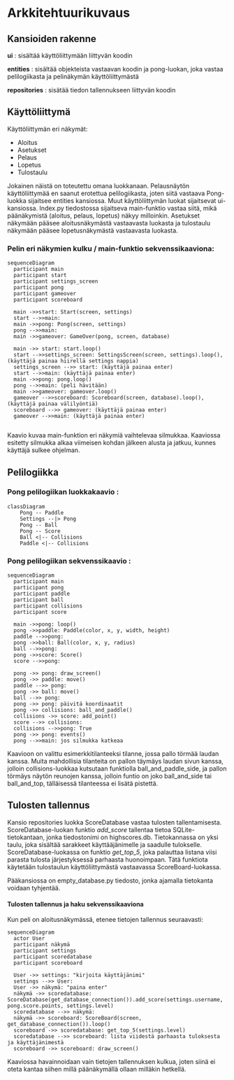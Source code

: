 # Arkkitehtuurikuvaus
## Kansioiden rakenne
**ui** : sisältää käyttöliittymään liittyvän koodin

**entities** : sisältää objekteista vastaavan koodin ja pong-luokan, joka vastaa pelilogiikasta ja pelinäkymän käyttöliittymästä

**repositories** : sisätää tiedon tallennukseen liittyvän koodin

## Käyttöliittymä
Käyttöliittymän eri näkymät:
* Aloitus
* Asetukset
* Pelaus
* Lopetus
* Tulostaulu

Jokainen näistä on toteutettu omana luokkanaan. Pelausnäytön käyttöliittymää en saanut erotettua pelilogiikasta, joten siitä vastaava Pong-luokka sijaitsee entities kansiossa. Muut käyttöliittymän luokat sijaitsevat ui-kansiossa.
Index.py tiedostossa sijaitseva main-funktio vastaa siitä, mikä päänäkymistä (aloitus, pelaus, lopetus) näkyy milloinkin. Asetukset näkymään pääsee aloitusnäkymästä vastaavasta luokasta ja tulostaulu näkymään pääsee lopetusnäkymästä vastaavasta luokasta.


### Pelin eri näkymien kulku / main-funktio sekvenssikaaviona:

```mermaid
sequenceDiagram
  participant main
  participant start
  participant settings_screen
  participant pong
  participant gameover
  participant scoreboard
  
  main ->>start: Start(screen, settings)
  start -->>main:  
  main ->>pong: Pong(screen, settings)
  pong -->>main: 
  main ->>gameover: GameOver(pong, screen, database)
  
  main ->> start: start.loop()
  start -->>settings_screen: SettingsScreen(screen, settings).loop(), (käyttäjä painaa hiirellä settings nappia)
  settings_screen -->> start: (käyttäjä painaa enter)
  start -->>main: (käyttäjä painaa enter) 
  main ->>pong: pong.loop()
  pong -->>main: (peli hävitään)
  main ->>gameover: gameover.loop()
  gameover -->>scoreboard: Scoreboard(screen, database).loop(), (käyttäjä painaa välilyöntiä)
  scoreboard -->> gameover: (käyttäjä painaa enter)
  gameover -->>main: (käyttäjä painaa enter)
  
```
Kaavio kuvaa main-funktion eri näkymiä vaihtelevaa silmukkaa. Kaaviossa esitetty silmukka alkaa viimeisen kohdan jälkeen alusta ja jatkuu, kunnes käyttäjä sulkee ohjelman.  

## Pelilogiikka
### Pong pelilogiikan luokkakaavio :

```mermaid
classDiagram
    Pong -- Paddle
    Settings --|> Pong
    Pong -- Ball
    Pong -- Score
    Ball <|-- Collisions
    Paddle <|-- Collisions
```
### Pong pelilogiikan sekvenssikaavio :
```mermaid
sequenceDiagram
  participant main
  participant pong
  participant paddle
  participant ball
  participant collisions
  participant score
 
  main ->>pong: loop() 
  pong ->>paddle: Paddle(color, x, y, width, height)
  paddle -->>pong:  
  pong ->>ball: Ball(color, x, y, radius)
  ball -->>pong: 
  pong ->>score: Score()
  score -->>pong: 
  
  pong ->> pong: draw_screen()
  pong ->> paddle: move()
  paddle -->> pong:  
  pong ->> ball: move()
  ball -->> pong:  
  pong ->> pong: päivitä koordinaatit
  pong ->> collisions: ball_and_paddle()
  collisions ->> score: add_point()
  score -->> collisions:  
  collisions -->>pong: True
  pong ->> pong: events()
  pong -->>main: jos silmukka katkeaa  
```
Kaavioon on valittu esimerkkitilanteeksi tilanne, jossa pallo törmää laudan kanssa. Muita mahdollisia tilanteita on pallon täymäys laudan sivun kanssa, jolloin collisions-luokkaa kutsutaan funktiolla ball_and_paddle_side, ja pallon törmäys näytön reunojen kanssa, jolloin funtio on joko ball_and_side tai ball_and_top, tälläisessä tilanteessa ei lisätä pistettä.


## Tulosten tallennus
Kansio repositories luokka ScoreDatabase vastaa tulosten tallentamisesta. ScoreDatabase-luokan funktio *add_score* tallentaa tietoa SQLite-tietokantaan, jonka tiedostonimi on highscores.db.
Tietokannassa on yksi taulu, joka sisältää sarakkeet käyttääjänimelle ja saadulle tulokselle.
ScoreDatabase-luokassa on funktio *get_top_5*, joka palauttaa listana viisi parasta tulosta järjestyksessä parhaasta huonoimpaan. Tätä funktiota käytetään tulostaulun käyttöliittymästä vastaavassa ScoreBoard-luokassa.

Pääkansiossa on empty_database.py tiedosto, jonka ajamalla tietokanta voidaan tyhjentää.

#### Tulosten tallennus ja haku sekvenssikaaviona
Kun peli on aloitusnäkymässä, etenee tietojen tallennus seuraavasti:
```mermaid
sequenceDiagram
  actor User
  participant näkymä
  participant settings
  participant scoredatabase
  participant scoreboard
  
  User ->> settings: "kirjoita käyttäjänimi"
  settings -->> User:  
  User ->> näkymä: "paina enter"
  näkymä ->> scoredatabase: ScoreDatabase(get_database_connection()).add_score(settings.username, pong.score.points, settings.level)
  scoredatabase -->> näkymä:  
  näkymä ->> scoreboard: ScoreBoard(screen, get_database_connection()).loop()
  scoreboard ->> scoredatabase: get_top_5(settings.level)
  scoredatabase -->> scoreboard: lista viidestä parhaasta tuloksesta ja käyttäjänimestä
  scoreboard ->> scoreboard: draw_screen()
```
Kaaviossa havainnoidaan vain tietojen tallennuksen kulkua, joten siinä ei oteta kantaa siihen millä päänäkymällä ollaan milläkin hetkellä.
